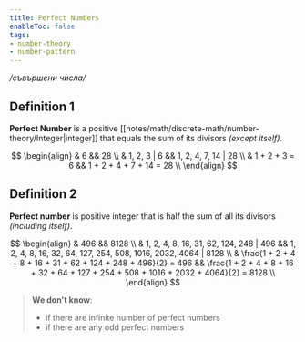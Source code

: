 ```yaml
---
title: Perfect Numbers
enableToc: false
tags: 
- number-theory
- number-pattern
---
```

*/съвършени числа/*

## Definition 1

**Perfect Number** is a positive [[notes/math/discrete-math/number-theory/Integer|integer]] that equals the sum of its divisors *(except itself)*.

$$
\begin{align}
& 6 && 28 \\
& 1, 2, 3 | 6 && 1, 2, 4, 7, 14 | 28 \\
& 1 + 2 + 3 = 6 && 1 + 2 + 4 + 7 + 14 = 28 \\
\end{align}
$$

## Definition 2

**Perfect number** is positive integer that is half the sum of all its divisors *(including itself)*.

$$
\begin{align}
& 496 && 8128 \\
& 1, 2, 4, 8, 16, 31, 62, 124, 248 | 496 && 1, 2, 4, 8, 16, 32, 64, 127, 254, 508, 1016, 2032, 4064 | 8128 \\
& \frac{1 + 2 + 4 + 8 + 16 + 31 + 62 + 124 + 248 + 496}{2} = 496 
	&& \frac{1 + 2 + 4 + 8 + 16 + 32 + 64 + 127 + 254 + 508 + 1016 + 2032 + 4064}{2} = 8128 \\
\end{align}
$$

> **We don't know**:
> - if there are infinite number of perfect numbers
> - if there are any odd perfect numbers

